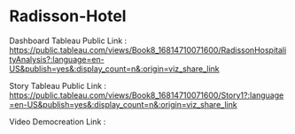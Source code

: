 # Radisson-Hotel


Dashboard Tableau Public Link : https://public.tableau.com/views/Book8_16814710071600/RadissonHospitalityAnalysis?:language=en-US&publish=yes&:display_count=n&:origin=viz_share_link

Story Tableau Public Link : https://public.tableau.com/views/Book8_16814710071600/Story1?:language=en-US&publish=yes&:display_count=n&:origin=viz_share_link

Video Democreation Link : 
